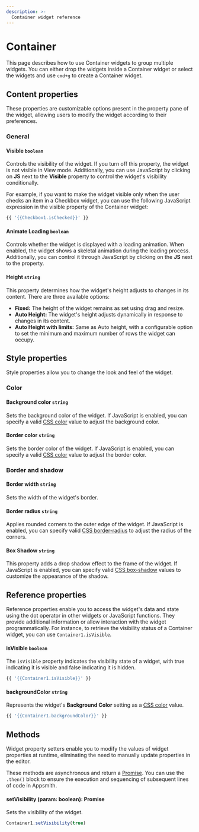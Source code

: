 ```yaml
---
description: >-
  Container widget reference
---
```


# Container

This page describes how to use Container widgets to group multiple widgets. You can either drop the widgets inside a Container widget or select the widgets and use `cmd+g` to create a Container widget.

## Content properties

These properties are customizable options present in the property pane of the widget, allowing users to modify the widget according to their preferences.

### General

#### Visible `boolean`

 

Controls the visibility of the widget. If you turn off this property, the widget is not visible in View mode. Additionally, you can use JavaScript by clicking on **JS** next to the **Visible** property to control the widget's visibility conditionally.

For example, if you want to make the widget visible only when the user checks an item in a Checkbox widget, you can use the following JavaScript expression in the visible property of the Container widget:

```js
{{ '{{Checkbox1.isChecked}}' }}
```



#### Animate Loading `boolean`

 

Controls whether the widget is displayed with a loading animation. When enabled, the widget shows a skeletal animation during the loading process. Additionally, you can control it through JavaScript by clicking on the **JS** next to the property.



#### Height `string`

 

This property determines how the widget's height adjusts to changes in its content. There are three available options:

- **Fixed:** The height of the widget remains as set using drag and resize.
- **Auto Height:** The widget's height adjusts dynamically in response to changes in its content.
- **Auto Height with limits:** Same as Auto height, with a configurable option to set the minimum and maximum number of rows the widget can occupy.



## Style properties

Style properties allow you to change the look and feel of the widget.

### Color

#### Background color `string`

 

Sets the background color of the widget. If JavaScript is enabled, you can specify a valid [CSS color](https://developer.mozilla.org/en-US/docs/Web/CSS/color) value to adjust the background color.



#### Border color `string`

 

Sets the border color of the widget. If JavaScript is enabled, you can specify a valid [CSS color](https://developer.mozilla.org/en-US/docs/Web/CSS/color) value to adjust the border color.



### Border and shadow

#### Border width `string`

 

Sets the width of the widget's border.



#### Border radius `string`

 

Applies rounded corners to the outer edge of the widget. If JavaScript is enabled, you can specify valid [CSS border-radius](https://developer.mozilla.org/en-US/docs/Web/CSS/border-radius) to adjust the radius of the corners.



#### Box Shadow `string`
 
 

This property adds a drop shadow effect to the frame of the widget. If JavaScript is enabled, you can specify valid [CSS box-shadow](https://developer.mozilla.org/en-US/docs/Web/CSS/box-shadow) values to customize the appearance of the shadow.



## Reference properties

Reference properties enable you to access the widget's data and state using the dot operator in other widgets or JavaScript functions. They provide additional information or allow interaction with the widget programmatically. For instance, to retrieve the visibility status of a Container widget, you can use `Container1.isVisible`.

#### isVisible `boolean`

 

The `isVisible` property indicates the visibility state of a widget, with true indicating it is visible and false indicating it is hidden.


```js
{{ '{{Container1.isVisible}}' }}
```



#### backgroundColor `string`

 

Represents the widget's **Background Color** setting as a [CSS color](https://developer.mozilla.org/en-US/docs/Web/CSS/color) value.



```js
{{ '{{Container1.backgroundColor}}' }}
```



## Methods

Widget property setters enable you to modify the values of widget properties at runtime, eliminating the need to manually update properties in the editor.

These methods are asynchronous and return a [Promise](/writing-code-in-studio/using-js-promises.md). You can use the `.then()` block to ensure the execution and sequencing of subsequent lines of code in Appsmith.


#### setVisibility (param: boolean): Promise

 

Sets the visibility of the widget.



```js
Container1.setVisibility(true)
```

